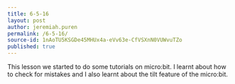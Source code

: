 ```yaml
---
title: 6-5-16
layout: post
author: jeremiah.puren
permalink: /6-5-16/
source-id: 1nAoTU5KSGDe45MHUx4a-eVv63e-CfVSXnN0VUWvuTZo
published: true
---
```

This lesson we started to do some tutorials on micro:bit. I learnt about how to check for mistakes and I also learnt about the tilt feature of the micro:bit.


